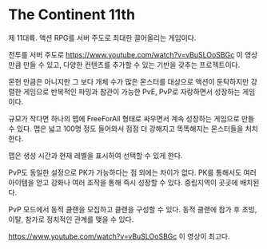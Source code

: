 # The Continent 11th 

제 11대륙. 액션 RPG를 서버 주도로 최대한 끌어올리는 게임이다. 

전투를 서버 주도로 https://www.youtube.com/watch?v=vBuSLOoSBGc 이 영상만큼 
만들 수 있고, 다양한 컨텐츠를 추가할 수 있는 기반을 갖추는 프로젝트이다. 

몬헌 만큼은 아니지만 그 보다 개체 수가 많은 몬스터를 대상으로 액션이 
둔탁하지만 강렬한 게임으로 반복적인 파밍과 참관이 가능한 PvE, PvP로 
자랑하면서 성장하는 게임이다. 

규모가 작다면 하나의 맵에 FreeForAll 형태로 싸우면서 계속 성장하는 
게임으로 만들 수 있다. 맵은 넓고 100명 정도 들어와서 점점 더 강해지고 
똑똑해지는 몬스터들을 처치한다. 

맵은 생성 시간과 현재 레벨을 표시하여 선택할 수 있게 한다. 

PvP도 동일한 설정으로 PK가 가능하다는 점 외에는 차이가 없다. 
PK를 통해서도 여러 아이템을 얻고 강화나 여러 조작을 통해 
즉시 성장할 수 있다. 중립지역이 곳곳에 배치된다. 

PvP 모드에서 동적 클랜을 모집하고 클랜을 구성할 수 있다. 
동적 클랜에 참가 후 초빙, 이탈, 참가로 정치적인 관계를 맺을 수 있다. 


https://www.youtube.com/watch?v=vBuSLOoSBGc  이 영상이 최고다. 


